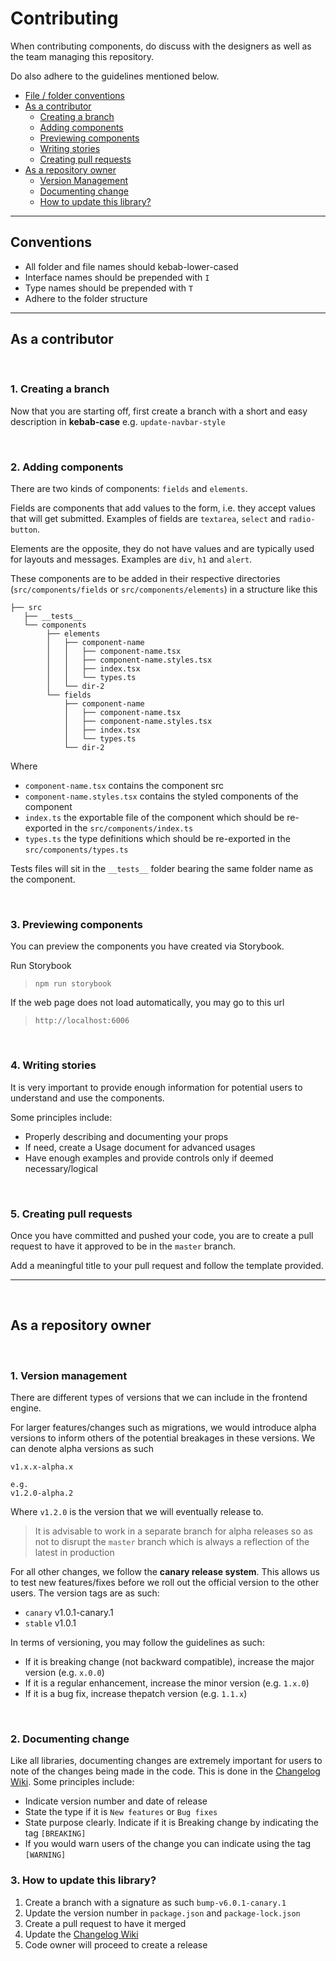 # Contributing

When contributing components, do discuss with the designers as well as the team managing this repository.

Do also adhere to the guidelines mentioned below.

-   <a href="#convention">File / folder conventions</a>
-   <a href="#contributor">As a contributor</a>
    -   <a href="#creating-branch">Creating a branch</a>
    -   <a href="#adding-components">Adding components</a>
    -   <a href="#previewing-components">Previewing components</a>
    -   <a href="#writing-stories">Writing stories</a>
    -   <a href="#pull-request">Creating pull requests</a>
-   <a href="#repo-owner">As a repository owner</a>
    -   <a href="#versioning">Version Management</a>
    -   <a href="#documenting-change">Documenting change</a>
    -   <a href="#updating">How to update this library?</a>

---

<a id="convention"></a>

## Conventions

-   All folder and file names should kebab-lower-cased
-   Interface names should be prepended with `I`
-   Type names should be prepended with `T`
-   Adhere to the folder structure

---

<a id="contributor"></a>

## As a contributor

<a id="creating-branch"></a>
<br />

### **1. Creating a branch**

Now that you are starting off, first create a branch with a short and easy description in **kebab-case**
e.g. `update-navbar-style`

<a id="adding-components"></a>
<br />

### **2. Adding components**

There are two kinds of components: `fields` and `elements`.

Fields are components that add values to the form, i.e. they accept values that will get submitted. Examples of fields are `textarea`, `select` and `radio-button`.

Elements are the opposite, they do not have values and are typically used for layouts and messages. Examples are `div`, `h1` and `alert`.

These components are to be added in their respective directories (`src/components/fields` or `src/components/elements`) in a structure like this

```
├── src
   ├── __tests__
   └── components
		├── elements
		│	├── component-name
		│	│   ├── component-name.tsx
		│	│   ├── component-name.styles.tsx
		│	│	├── index.tsx
		│	│   └── types.ts
		│	└── dir-2
		└── fields
			├── component-name
			│   ├── component-name.tsx
			│   ├── component-name.styles.tsx
			│	├── index.tsx
			│   └── types.ts
			└── dir-2
```

Where

-   `component-name.tsx` contains the component src
-   `component-name.styles.tsx` contains the styled components of the component
-   `index.ts` the exportable file of the component which should be re-exported in the `src/components/index.ts`
-   `types.ts` the type definitions which should be re-exported in the `src/components/types.ts`

Tests files will sit in the `__tests__` folder bearing the same folder name as the component.

<a id="previewing-components"></a>
<br />

### **3. Previewing components**

You can preview the components you have created via Storybook.

Run Storybook

> `npm run storybook`

If the web page does not load automatically, you may go to this url

> `http://localhost:6006`

<a id="writing-stories"></a>
<br />

### **4. Writing stories**

It is very important to provide enough information for potential users to understand and use the components.

Some principles include:

-   Properly describing and documenting your props
-   If need, create a Usage document for advanced usages
-   Have enough examples and provide controls only if deemed necessary/logical

<a id="pull-request"></a>
<br />

### **5. Creating pull requests**

Once you have committed and pushed your code, you are to create a pull request to have it approved to be in the `master` branch.

Add a meaningful title to your pull request and follow the template provided.

---

<a id="repo-owner"></a>
<br />

## As a repository owner

<a id="versioning"></a>
<br />

### **1. Version management**

There are different types of versions that we can include in the frontend engine.

For larger features/changes such as migrations, we would introduce
alpha versions to inform others of the potential breakages in these versions. We can denote alpha versions as such

```
v1.x.x-alpha.x

e.g.
v1.2.0-alpha.2
```

Where `v1.2.0` is the version that we will eventually release to.

> It is advisable to work in a separate branch for alpha releases so as not to disrupt the `master` branch which is
> always a reflection of the latest in production

For all other changes, we follow the **canary release system**. This allows us to test new features/fixes before we roll out the official version to the other users. The version tags are as such:

-   `canary` v1.0.1-canary.1
-   `stable` v1.0.1

In terms of versioning, you may follow the guidelines as such:

-   If it is breaking change (not backward compatible), increase the major version (e.g. `x.0.0`)
-   If it is a regular enhancement, increase the minor version (e.g. `1.x.0`)
-   If it is a bug fix, increase thepatch version (e.g. `1.1.x`)

<a id="documenting-change"></a>
<br />

### **2. Documenting change**

Like all libraries, documenting changes are extremely important for users to note of the changes being made in the code. This is done in the [Changelog Wiki](https://github.com/LifeSG/web-frontend-engine/wiki/Changelog). Some principles include:

-   Indicate version number and date of release
-   State the type if it is `New features` or `Bug fixes`
-   State purpose clearly. Indicate if it is Breaking change by indicating the tag `[BREAKING]`
-   If you would warn users of the change you can indicate using the tag `[WARNING]`

### **3. How to update this library?**

1. Create a branch with a signature as such `bump-v6.0.1-canary.1`
2. Update the version number in `package.json` and `package-lock.json`
3. Create a pull request to have it merged
4. Update the [Changelog Wiki](https://github.com/LifeSG/web-frontend-engine/wiki/Changelog)
5. Code owner will proceed to create a release

